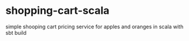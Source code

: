 # shopping-cart-scala
simple shooping cart pricing service for apples and oranges in scala with sbt build
